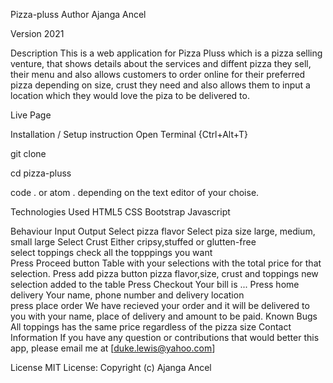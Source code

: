 Pizza-pluss
Author
Ajanga Ancel

Version
2021

Description
This is a web application for Pizza Pluss which is a pizza selling venture, that shows details about the services and diffent pizza they sell, their menu and also allows customers to order online for their preferred pizza depending on size, crust they need and also allows them to input a location which they would love the piza to be delivered to.

Live Page


Installation / Setup instruction
Open Terminal {Ctrl+Alt+T}

git clone 

cd pizza-pluss

code . or atom . depending on the text editor of your choise.

Technologies Used
HTML5
CSS
Bootstrap
Javascript

Behaviour	Input	Output
Select pizza flavor	
Select piza size	large, medium, small	large
Select Crust	Either cripsy,stuffed or glutten-free	
select toppings	check all the topppings you want	
Press Proceed button		Table with your selections with the total price for that selection.
Press add pizza button	pizza flavor,size, crust and toppings	new selection added to the table
Press Checkout		Your bill is ...
Press home delivery	Your name, phone number and delivery location	
press place order		We have recieved your order and it will be delivered to you with your name, place of delivery and amount to be paid.
Known Bugs
All toppings has the same price regardless of the pizza size
Contact Information
If you have any question or contributions that would better this app, please email me at [duke.lewis@yahoo.com]

License
MIT License:
Copyright (c) Ajanga Ancel